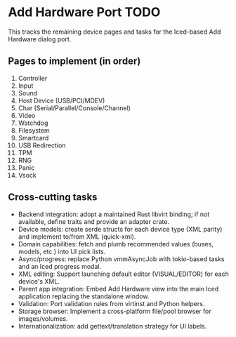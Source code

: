 # Add Hardware Port TODO

This tracks the remaining device pages and tasks for the Iced-based Add Hardware dialog port.

## Pages to implement (in order)

1. Controller
2. Input
3. Sound
4. Host Device (USB/PCI/MDEV)
5. Char (Serial/Parallel/Console/Channel)
6. Video
7. Watchdog
8. Filesystem
9. Smartcard
10. USB Redirection
11. TPM
12. RNG
13. Panic
14. Vsock

## Cross-cutting tasks

- Backend integration: adopt a maintained Rust libvirt binding; if not available, define traits and provide an adapter crate.
- Device models: create serde structs for each device type (XML parity) and implement to/from XML (quick-xml).
- Domain capabilities: fetch and plumb recommended values (buses, models, etc.) into UI pick lists.
- Async/progress: replace Python vmmAsyncJob with tokio-based tasks and an Iced progress modal.
- XML editing: Support launching default editor (VISUAL/EDITOR) for each device's XML.
- Parent app integration: Embed Add Hardware view into the main Iced application replacing the standalone window.
- Validation: Port validation rules from virtinst and Python helpers.
- Storage browser: Implement a cross-platform file/pool browser for images/volumes.
- Internationalization: add gettext/translation strategy for UI labels.
